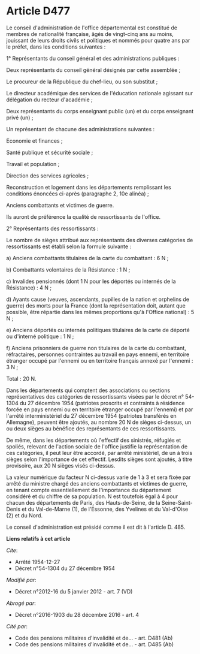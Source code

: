 # Article D477

Le conseil d'administration de l'office départemental est constitué de membres de nationalité française, âgés de vingt-cinq
ans au moins, jouissant de leurs droits civils et politiques et nommés pour quatre ans par le préfet, dans les conditions
suivantes : 

1° Représentants du conseil général et des administrations publiques : 

Deux représentants du conseil général désignés par cette assemblée ; 

Le procureur de la République du chef-lieu, ou son substitut ;

Le directeur académique des services de l'éducation nationale agissant sur délégation du recteur d'académie ; 

Deux représentants du corps enseignant public (un) et du corps enseignant privé (un) ; 

Un représentant de chacune des administrations suivantes : 

Economie et finances ; 

Santé publique et sécurité sociale ; 

Travail et population ; 

Direction des services agricoles ; 

Reconstruction et logement dans les départements remplissant les conditions énoncées ci-après (paragraphe 2, 10e alinéa) ; 

Anciens combattants et victimes de guerre. 

Ils auront de préférence la qualité de ressortissants de l'office. 

2° Représentants des ressortissants : 

Le nombre de sièges attribué aux représentants des diverses catégories de ressortissants est établi selon la formule
suivante : 

a) Anciens combattants titulaires de la carte du combattant : 6 N ; 

b) Combattants volontaires de la Résistance : 1 N ; 

c) Invalides pensionnés (dont 1 N pour les déportés ou internés de la Résistance) : 4 N ; 

d) Ayants cause (veuves, ascendants, pupilles de la nation et orphelins de guerre) des morts pour la France (dont la
représentation doit, autant que possible, être répartie dans les mêmes proportions qu'à l'Office national) : 5 N ; 

e) Anciens déportés ou internés politiques titulaires de la carte de déporté ou d'interné politique : 1 N ; 

f) Anciens prisonniers de guerre non titulaires de la carte du combattant, réfractaires, personnes contraintes au travail en
pays ennemi, en territoire étranger occupé par l'ennemi ou en territoire français annexé par l'ennemi : 3 N ; 

Total : 20 N. 

Dans les départements qui comptent des associations ou sections représentatives des catégories de ressortissants visées par
le décret n° 54-1304 du 27 décembre 1954 (patriotes proscrits et contraints à résidence forcée en pays ennemi ou en
territoire étranger occupé par l'ennemi) et par l'arrêté interministériel du 27 décembre 1954 (patriotes transférés en
Allemagne), peuvent être ajoutés, au nombre 20 N de sièges ci-dessus, un ou deux sièges au bénéfice des représentants de ces
ressortissants. 

De même, dans les départements où l'effectif des sinistrés, réfugiés et spoliés, relevant de l'action sociale de l'office
justifie la représentation de ces catégories, il peut leur être accordé, par arrêté ministériel, de un à trois sièges selon
l'importance de cet effectif. Lesdits sièges sont ajoutés, à titre provisoire, aux 20 N sièges visés ci-dessus. 

La valeur numérique du facteur N ci-dessus varie de 1 à 3 et sera fixée par arrêté du ministre chargé des anciens combattants
et victimes de guerre, en tenant compte essentiellement de l'importance du département considéré et du chiffre de sa
population. N est toutefois égal à 4 pour chacun des départements de Paris, des Hauts-de-Seine, de la Seine-Saint-Denis et du
Val-de-Marne (1), de l'Essonne, des Yvelines et du Val-d'Oise (2) et du Nord. 

Le conseil d'administration est présidé comme il est dit à l'article D. 485.

**Liens relatifs à cet article**

_Cite_:

  - Arrêté 1954-12-27
  - Décret n°54-1304 du 27 décembre 1954

_Modifié par_:

  - Décret n°2012-16 du 5 janvier 2012 - art. 7 (VD)

_Abrogé par_:

  - Décret n°2016-1903 du 28 décembre 2016 - art. 4

_Cité par_:

  - Code des pensions militaires d'invalidité et de... - art. D481 (Ab)
  - Code des pensions militaires d'invalidité et de... - art. D485 (Ab)
